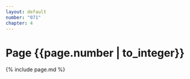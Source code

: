 ```yaml
---
layout: default
number: "071"
chapter: 4
---
```


# Page {{page.number | to_integer}}
{% include page.md %}
